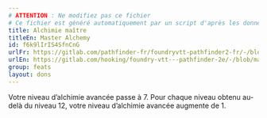 ```yaml
---
# ATTENTION : Ne modifiez pas ce fichier
# Ce fichier est généré automatiquement par un script d'après les données du module Foundry VTT officiel et de sa traduction
title: Alchimie maître
titleEn: Master Alchemy
id: f6k9lIrIS4SfnCnG
urlFr: https://gitlab.com/pathfinder-fr/foundryvtt-pathfinder2-fr/-/blob/master/data/feats/f6k9lIrIS4SfnCnG.htm
urlEn: https://gitlab.com/hooking/foundry-vtt---pathfinder-2e/-/blob/master/packs/data/feats.db/master-alchemy.json
group: feats
layout: dons
---
```

Votre niveau d’alchimie avancée passe à 7. Pour chaque niveau obtenu au-delà du niveau 12, votre niveau d’alchimie avancée augmente de 1.


